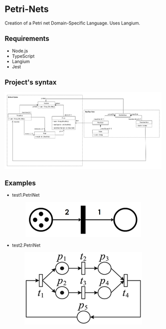 # Petri-Nets
Creation of a Petri net Domain-Specific Language. Uses Langium.

## Requirements
* Node.js
* TypeScript
* Langium
* Jest

## Project's syntax
<p align="center">
  <img width="675" height="248" src="images/UML-diagram.png">
</p>

## Examples

* test1.PetriNet
<p align="center">
  <img width="370" height="113" src="images/test1.png">
</p>

* test2.PetriNet
<p align="center">
  <img width="376" height="232" src="images/test2.jpeg">
</p>
